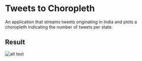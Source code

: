 # Tweets to Choropleth
An application that streams tweets originating in India and plots a choropleth indicating the number of tweets per state.

## Result
![alt text](https://github.com/Rajat-Saxena/twitter-streaming/out/choropleth.jpg "Tweets to Choropleth")